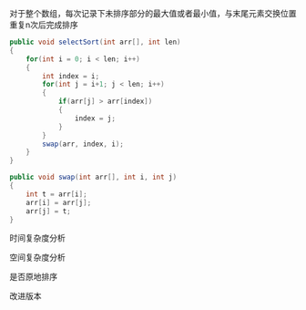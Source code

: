 对于整个数组，每次记录下未排序部分的最大值或者最小值，与末尾元素交换位置
重复n次后完成排序

```Java
public void selectSort(int arr[], int len)
{
    for(int i = 0; i < len; i++)
    {
        int index = i;
        for(int j = i+1; j < len; i++)
        {
            if(arr[j] > arr[index])
            {
                index = j;
            }
        }
        swap(arr, index, i);
    }
}

public void swap(int arr[], int i, int j)
{
    int t = arr[i];
    arr[i] = arr[j];
    arr[j] = t;
}
```

时间复杂度分析

空间复杂度分析

是否原地排序

改进版本
